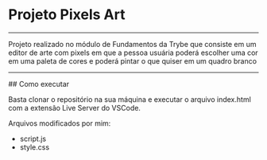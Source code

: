 # Projeto Pixels Art
<hr>
<p>Projeto realizado no módulo de Fundamentos da Trybe que consiste em um editor de arte com pixels em que a pessoa usuária poderá escolher uma cor em uma paleta de cores e poderá pintar o que quiser em um quadro branco </p>
<hr>
## Como executar
<p>
  Basta clonar o repositório na sua máquina e executar o arquivo index.html com a extensão Live Server do VSCode.
</p>
<p>Arquivos modificados por mim:</p>
<ul>
  <li>script.js</li>
  <li>style.css</li>
</ul>